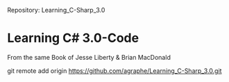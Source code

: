 
Repository: Learning_C-Sharp_3.0


Learning C# 3.0-Code
====================

From the same Book of 
Jesse Liberty & Brian MacDonald


git remote add origin https://github.com/agraphe/Learning_C-Sharp_3.0.git
